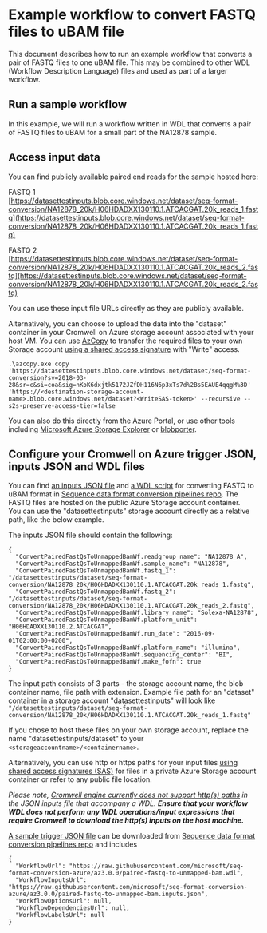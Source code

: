 # Example workflow to convert FASTQ files to uBAM file

This document describes how to run an example workflow that converts a pair of FASTQ files to one uBAM file. This may be combined to other WDL (Workflow Description Language) files and used as part of a larger workflow. 

## Run a sample workflow

In this example, we will run a workflow written in WDL that converts a pair of FASTQ files to uBAM for a small part of the NA12878 sample.


## Access input data 

You can find publicly available paired end reads for the sample hosted here:

FASTQ 1<br/>
[https://datasettestinputs.blob.core.windows.net/dataset/seq-format-conversion/NA12878_20k/H06HDADXX130110.1.ATCACGAT.20k_reads_1.fastq](https://datasettestinputs.blob.core.windows.net/dataset/seq-format-conversion/NA12878_20k/H06HDADXX130110.1.ATCACGAT.20k_reads_1.fastq)

FASTQ 2<br/>
[https://datasettestinputs.blob.core.windows.net/dataset/seq-format-conversion/NA12878_20k/H06HDADXX130110.1.ATCACGAT.20k_reads_2.fastq](https://datasettestinputs.blob.core.windows.net/dataset/seq-format-conversion/NA12878_20k/H06HDADXX130110.1.ATCACGAT.20k_reads_2.fastq)

You can use these input file URLs directly as they are publicly available.<br/>

Alternatively, you can choose to upload the data into the "dataset" container in your Cromwell on Azure storage account associated with your host VM.
You can use [AzCopy](https://docs.microsoft.com/en-us/azure/storage/common/storage-use-azcopy-blobs#copy-a-container-to-another-storage-account) to transfer the required files to your own Storage account [using a shared access signature](https://docs.microsoft.com/en-us/azure/storage/common/storage-sas-overview) with "Write" access.<br/>

```[//]: # ([SuppressMessage\("Microsoft.Security", "CS002:SecretInNextLine", Justification="public dataset"\)]) 
.\azcopy.exe copy 'https://datasettestinputs.blob.core.windows.net/dataset/seq-format-conversion?sv=2018-03-28&sr=c&si=coa&sig=nKoK6dxjtk5172JZfDH116N6p3xTs7d%2Bs5EAUE4qqgM%3D' 'https://<destination-storage-account-name>.blob.core.windows.net/dataset?<WriteSAS-token>' --recursive --s2s-preserve-access-tier=false
```
You can also do this directly from the Azure Portal, or use other tools including [Microsoft Azure Storage Explorer](https://azure.microsoft.com/features/storage-explorer/) or [blobporter](https://github.com/Azure/blobporter). <br/>

## Configure your Cromwell on Azure trigger JSON, inputs JSON and WDL files

You can find [an inputs JSON file](https://github.com/microsoft/seq-format-conversion-azure/blob/main-azure/paired-fastq-to-unmapped-bam.inputs.json) and [a WDL script](https://github.com/microsoft/seq-format-conversion-azure/blob/main-azure/paired-fastq-to-unmapped-bam.wdl) for converting FASTQ to uBAM format in [Sequence data format conversion pipelines repo](https://github.com/microsoft/seq-format-conversion-azure). The FASTQ files are hosted on the public Azure Storage account container.<br/>
You can use the "datasettestinputs" storage account directly as a relative path, like the below example.<br/>

The inputs JSON file should contain the following:
```
{
  "ConvertPairedFastQsToUnmappedBamWf.readgroup_name": "NA12878_A",
  "ConvertPairedFastQsToUnmappedBamWf.sample_name": "NA12878",
  "ConvertPairedFastQsToUnmappedBamWf.fastq_1": "/datasettestinputs/dataset/seq-format-conversion/NA12878_20k/H06HDADXX130110.1.ATCACGAT.20k_reads_1.fastq",
  "ConvertPairedFastQsToUnmappedBamWf.fastq_2": "/datasettestinputs/dataset/seq-format-conversion/NA12878_20k/H06HDADXX130110.1.ATCACGAT.20k_reads_2.fastq", 
  "ConvertPairedFastQsToUnmappedBamWf.library_name": "Solexa-NA12878",
  "ConvertPairedFastQsToUnmappedBamWf.platform_unit": "H06HDADXX130110.2.ATCACGAT",
  "ConvertPairedFastQsToUnmappedBamWf.run_date": "2016-09-01T02:00:00+0200",
  "ConvertPairedFastQsToUnmappedBamWf.platform_name": "illumina",
  "ConvertPairedFastQsToUnmappedBamWf.sequencing_center": "BI",
  "ConvertPairedFastQsToUnmappedBamWf.make_fofn": true  
}
```

The input path consists of 3 parts - the storage account name, the blob container name, file path with extension. Example file path for an "dataset" container in a storage account "datasettestinputs" will look like
`"/datasettestinputs/dataset/seq-format-conversion/NA12878_20k/H06HDADXX130110.1.ATCACGAT.20k_reads_1.fastq"`

If you chose to host these files on your own storage account, replace the name "datasettestinputs/dataset" to your `<storageaccountname>/<containername>`. <br/>
 
Alternatively, you can use http or https paths for your input files [using shared access signatures (SAS)](https://docs.microsoft.com/en-us/azure/storage/common/storage-sas-overview) for files in a private Azure Storage account container or refer to any public file location. 

*Please note, [Cromwell engine currently does not support http(s) paths](https://github.com/broadinstitute/cromwell/issues/4184#issuecomment-425981166) in the JSON inputs file that accompany a WDL. **Ensure that your workflow WDL does not perform any WDL operations/input expressions that require Cromwell to download the http(s) inputs on the host machine.***

[A sample trigger JSON file](https://github.com/microsoft/seq-format-conversion-azure/blob/main-azure/paired-fastq-to-unmapped-bam.trigger.json) can be downloaded from [Sequence data format conversion pipelines repo](https://github.com/microsoft/seq-format-conversion-azure) and includes
```
{  
  "WorkflowUrl": "https://raw.githubusercontent.com/microsoft/seq-format-conversion-azure/az3.0.0/paired-fastq-to-unmapped-bam.wdl",
  "WorkflowInputsUrl": "https://raw.githubusercontent.com/microsoft/seq-format-conversion-azure/az3.0.0/paired-fastq-to-unmapped-bam.inputs.json",
  "WorkflowOptionsUrl": null,
  "WorkflowDependenciesUrl": null,
  "WorkflowLabelsUrl": null
}
```
